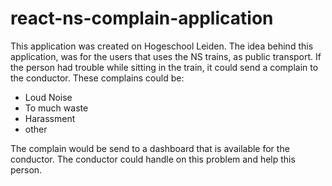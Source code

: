 # react-ns-complain-application
This application was created on Hogeschool Leiden.
The idea behind this application, was for the users that uses the NS trains, as public transport.
If the person had trouble while sitting in the train, it could send a complain to the conductor.
These complains could be:
- Loud Noise
- To much waste
- Harassment
- other

The complain would be send to a dashboard that is available for the conductor.
The conductor could handle on this problem and help this person.
